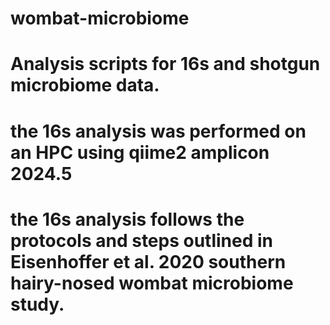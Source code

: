 # wombat-microbiome
# Analysis scripts for 16s and shotgun microbiome data.
# the 16s analysis was performed on an HPC using qiime2 amplicon 2024.5
# the 16s analysis follows the protocols and steps outlined in Eisenhoffer et al. 2020 southern hairy-nosed wombat microbiome study. 
